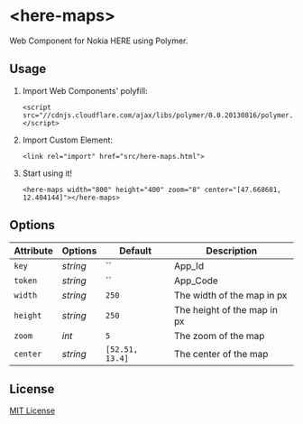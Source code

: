 # &lt;here-maps&gt;

Web Component for Nokia HERE using Polymer.

## Usage

1. Import Web Components' polyfill:

	```
	<script src="//cdnjs.cloudflare.com/ajax/libs/polymer/0.0.20130816/polymer.min.js"></script>
	```

2. Import Custom Element:

	```
	<link rel="import" href="src/here-maps.html">
	```

3. Start using it!

	```
	<here-maps width="800" height="400" zoom="8" center="[47.668681, 12.404144]"></here-maps>
	```

## Options

Attribute   | Options  | Default                                      | Description
---         | ---      | ---                                          | ---
`key`       | *string* | ``  									      | App_Id
`token`     | *string* | ``  									      | App_Code
`width`     | *string* | `250`  									  | The width of the map in px
`height`    | *string* | `250`  									  | The height of the map in px
`zoom`      | *int*    | `5`                                          | The zoom of the map
`center`    | *string* | `[52.51, 13.4]`                              | The center of the map


## License

[MIT License](http://opensource.org/licenses/MIT)
